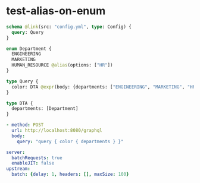 # test-alias-on-enum

```graphql @config
schema @link(src: "config.yml", type: Config) {
  query: Query
}

enum Department {
  ENGINEERING
  MARKETING
  HUMAN_RESOURCE @alias(options: ["HR"])
}

type Query {
  color: DTA @expr(body: {departments: ["ENGINEERING", "MARKETING", "HR"]})
}

type DTA {
  departments: [Department]
}
```

```yml @test
- method: POST
  url: http://localhost:8080/graphql
  body:
    query: "query { color { departments } }"
```

```yml @file:config.yml
server:
  batchRequests: true
  enableJIT: false
upstream:
  batch: {delay: 1, headers: [], maxSize: 100}
```
